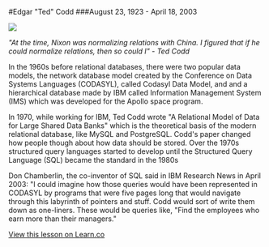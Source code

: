 #Edgar "Ted" Codd
###August 23, 1923 - April 18, 2003

<img src="http://upload.wikimedia.org/wikipedia/en/5/58/Edgar_F_Codd.jpg">

*"At the time, Nixon was normalizing relations with China.  I figured that if he could normalize relations, then so could I" - Ted Codd*

In the 1960s before relational databases, there were two popular data models, the network database model created by the Conference on Data Systems Languages (CODASYL), called Codasyl Data Model, and and a hierarchical database made by IBM called Information Management System (IMS) which was developed for the Apollo space program. 

In 1970, while working for IBM, Ted Codd wrote "A Relational Model of Data for Large Shared Data Banks" which is the theoretical basis of the modern relational database, like MySQL and PostgreSQL. Codd's paper changed how people though about how data should be stored. Over the 1970s structured query languages started to develop until the Structured Query Language (SQL) became the standard in the 1980s

Don Chamberlin, the co-inventor of SQL said in IBM Research News in April 2003: "I could imagine how those queries would have been represented in CODASYL by programs that were five pages long that would navigate through this labyrinth of pointers and stuff. Codd would sort of write them down as one-liners. These would be queries like, "Find the employees who earn more than their managers."

<a href='https://learn.co/lessons/Edgar-Codd' data-visibility='hidden'>View this lesson on Learn.co</a>

